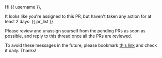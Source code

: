 Hi {{ username }},

It looks like you're assigned to this PR, but haven't taken any action for at least 2 days:
{{ pr_list }}

Please review and unassign yourself from the pending PRs as soon as possible, and reply to this thread once all the PRs are reviewed.

To avoid these messages in the future, please bookmark [this link](https://github.com/pulls/assigned) and check it daily. Thanks!